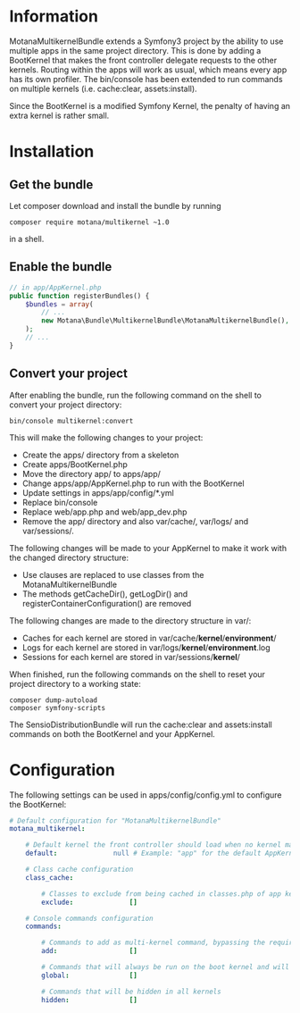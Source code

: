 # Information

MotanaMultikernelBundle extends a Symfony3 project by the ability to use multiple apps in the same project directory.
This is done by adding a BootKernel that makes the front controller delegate requests to the other kernels. Routing within
the apps will work as usual, which means every app has its own profiler. The bin/console has been extended to run commands
on multiple kernels (i.e. cache:clear, assets:install).

Since the BootKernel is a modified Symfony Kernel, the penalty of having an extra kernel is rather small.

# Installation

## Get the bundle

Let composer download and install the bundle by running

```shell
composer require motana/multikernel ~1.0
```

in a shell.

## Enable the bundle

```php
// in app/AppKernel.php
public function registerBundles() {
	$bundles = array(
		// ...
		new Motana\Bundle\MultikernelBundle\MotanaMultikernelBundle(),
	);
	// ...
}
```

## Convert your project

After enabling the bundle, run the following command on the shell to convert your project directory:

```shell
bin/console multikernel:convert
```

This will make the following changes to your project:
* Create the apps/ directory from a skeleton
* Create apps/BootKernel.php
* Move the directory app/ to apps/app/
* Change apps/app/AppKernel.php to run with the BootKernel
* Update settings in apps/app/config/*.yml
* Replace bin/console
* Replace web/app.php and web/app_dev.php
* Remove the app/ directory and also var/cache/, var/logs/ and var/sessions/. 


The following changes will be made to your AppKernel to make it work with the changed directory structure:
* Use clauses are replaced to use classes from the MotanaMultikernelBundle
* The methods getCacheDir(), getLogDir() and registerContainerConfiguration() are removed


The following changes are made to the directory structure in var/:
* Caches for each kernel are stored in var/cache/**kernel**/**environment**/
* Logs for each kernel are stored in var/logs/**kernel**/**environment**.log
* Sessions for each kernel are stored in var/sessions/**kernel**/


When finished, run the following commands on the shell to reset your project directory to a working state:

```shell
composer dump-autoload
composer symfony-scripts
```

The SensioDistributionBundle will run the cache:clear and assets:install commands on both the BootKernel and your AppKernel.


# Configuration

The following settings can be used in apps/config/config.yml to configure the BootKernel:

```yml
# Default configuration for "MotanaMultikernelBundle"
motana_multikernel:

    # Default kernel the front controller should load when no kernel matches the URL
    default:              null # Example: "app" for the default AppKernel

    # Class cache configuration
    class_cache:

        # Classes to exclude from being cached in classes.php of app kernels
        exclude:              []

    # Console commands configuration
    commands:

        # Commands to add as multi-kernel command, bypassing the requirement of being available for all kernels
        add:                  []

        # Commands that will always be run on the boot kernel and will be hidden in the other kernels
        global:               []

        # Commands that will be hidden in all kernels
        hidden:               []

```
